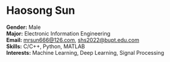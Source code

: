 # Haosong Sun
 
**Gender:** Male  
**Major:** Electronic Information Engineering  
**Email:** mrsun666@126.com, shs2022@bupt.edu.com  
**Skills:** C/C++, Python, MATLAB   
**Interests:** Machine Learning, Deep Learning, Signal Processing

